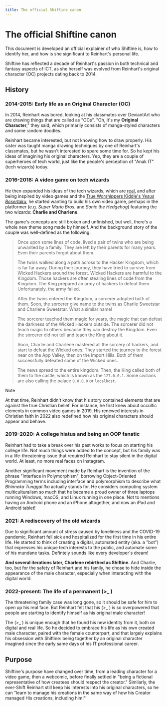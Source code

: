 ```yaml
---
title: The official Shiftine canon
---
```

# The official Shiftine canon

This document is developed an official explainer of who Shiftine is, how to identify her, and how is she significant to Reinhart's personal life.

Shiftine has reflected a decade of Reinhart's passion in both technical and fantasy aspects of ICT, as she herself was evolved from Reinhart's original character (OC) projects dating back to 2014.

## History

### 2014-2015: Early life as an Original Character (OC)

In 2014, Reinhart was bored, looking at his classmates over DeviantArt who are drawing things that are called as "OCs". "Oh, it's my **Original Character**," they said, which primarily consists of manga-styled characters and some random doodles.

Reinhart became interested, but not knowing how to draw properly. His sister was taught manga drawing techniques by one of Reinhart's classmates, but he wasn't interested to spare some time for. So he kept his ideas of imagining his original characters. Yep, they are a couple of superheroes of tech world, just like the people's perception of "Anak IT" (tech wizards) today.

### 2016-2018: A video game on tech wizards

He then expanded his ideas of the tech wizards, which are [real](https://en.wikipedia.org/wiki/Wizard_(software)), and after being inspired by video games and the [True Worshippers Kiddie's *Yesus Besertaku*](https://www.youtube.com/watch?v=0y7588DmMmQ), he started wanting to build his own video game, perhaps in the platformer (e.g. *Super Mario Bros.* and *Sonic the Hedgehog*) featuring the two wizards: **Charlie and Charlene**.

The game's concepts are still broken and unfinished, but well, there's a whole new theme song made by himself. And the background story of the couple was well-defined as the following.

> Once upon some lines of code, lived a pair of twins who are being unwanted by a family. They are left by their parents for many years. Even their parents forgot about them.
> 
> The twins walked along a path across to the Hacker Kingdom, which is far far away. During their journey, they have tried to survive from Wicked Hackers around the forest. Wicked Hackers are harmful to the Kingdom. Those hackers are often stealing lines of code from the Kingdom. The King prepared an army of hackers to defeat them. Unfortunately, the army failed.
> 
> After the twins entered the Kingdom, a sorcerer adopted both of them. Soon, the sorcerer give name to the twins as Charlie Sweetstar and Charlene Sweetstar. What a similar name!
> 
> The sorcerer teached them magic for years, the magic that can defeat the darkness of the Wicked Hackers outside. The sorcerer did not teach magic to others because they can destroy the Kingdom. Even the sorcerer did not tell and teach the King about it. 
> 
> Soon, Charlie and Charlene mastered all the sorcery of hackers, and start to defeat the Wicked ones. They started the journey to the forest near on the App Valley, then on the Import Hills. Both of them successfully defeated some of the Wicked ones.
> 
> The news spread to the entire kingdom. Then, the King called both of them to the castle, which is known as the `127.0.0.1`. Some civilians are also calling the palace `0.0.0.0` or `localhost`.

> [!NOTE]
> At that time, Reinhart didn't know that his story contained elements that are against the true Christian belief. For instance, he first knew about occultic elements in common video games in 2019. His renewed interests in Christian faith in 2022 also redefined how his original characters should appear and behave.

### 2019-2020: A college hiatus and being an OOP fanatic

Reinhart had to take a break over his past works to focus on starting his college life. Not much things were added to the concept, but his family was in a life-threatening issue that required Reinhart to stay silent in the digital world. At least, no more real faces on Instagram.

Another significant movement made by Reinhart is the invention of the phrase "Interface in Polymorphism", borrowing Object-Oriented Programming terms including interface and polymorphism to describe what *Bhinneka Tunggal Ika* actually stands for. He considers computing system multiculturalism so much that he became a proud owner of three laptops running Windows, macOS, and Linux running in one place. Not to mentions having an Android phone and an iPhone altogether, and now an iPad and Android tablet!

### 2021: A rediscovery of the old wizards

Due to significant amount of stress caused by loneliness and the COVID-19 pandemic, Reinhart fell sick and hospitalized for the first time in his entire life. He started to think of creating a digital, automated entity (aka. a "bot") that expresses his unique tech interests to the public, and automate some of his mundane tasks. Defintely sounds like every developer's dream!

**And several iterations later, Charlene rebirthed as Shiftine.** And Charlie, too, but for the safety of Reinhart and his family, he chose to hide inside the appearance of the male character, especially when interacting with the digital world.

### 2022-present: The life of a permanent (&gt;_ )

The threatening family case was long gone, so it should be safe for him to open up his real face. But Reinhart felt that his (&gt;_ ) is so overpowered that people are starting to identify himself as his original male character!

The (&gt;_ ) is unique enough that he found his new identity from it, both on digital and real life. So he decided to embrace his life as his own created male character, paired with the female counterpart, and that largely explains his obsession with Shiftine: being together by an original character imagined since the early same days of his IT professional career.

## Purpose

Shiftine's purpose have changed over time, from a leading character for a video game, then a webcomic, before finally settled in "being a fictional representative of how createes should respect the creator." Similarly, the ever-Shift Reinhart still keep his interests into his original characters, so he can "learn to manage his creations in the same way of how his Creator managed His creations, including him!"
